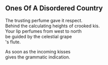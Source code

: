 Ones Of A Disordered Country
----------------------------
The trusting perfume gave it respect.  
Behind the calculating heights of crooked kis.  
Your lip perfumes from west to north  
be guided by the celestial grape  
's flute.  
  
As soon as the incoming kisses  
gives the grammatic indication.  
